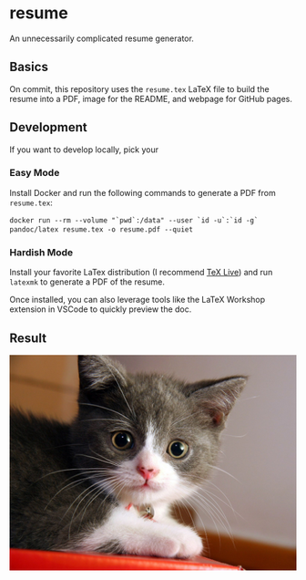 # resume

An unnecessarily complicated resume generator.

## Basics

On commit, this repository uses the `resume.tex` LaTeX file to build the resume into a PDF, image for the README, and webpage for GitHub pages.

## Development

If you want to develop locally, pick your

### Easy Mode

Install Docker and run the following commands to generate a PDF from `resume.tex`:

```shell
docker run --rm --volume "`pwd`:/data" --user `id -u`:`id -g` pandoc/latex resume.tex -o resume.pdf --quiet
```

### Hardish Mode

Install your favorite LaTex distribution (I recommend [TeX Live](https://www.tug.org/texlive/)) and run `latexmk` to generate a PDF of the resume.

Once installed, you can also leverage tools like the LaTeX Workshop extension in VSCode to quickly preview the doc.

## Result

![A photo of a resume](resume.jpg)
